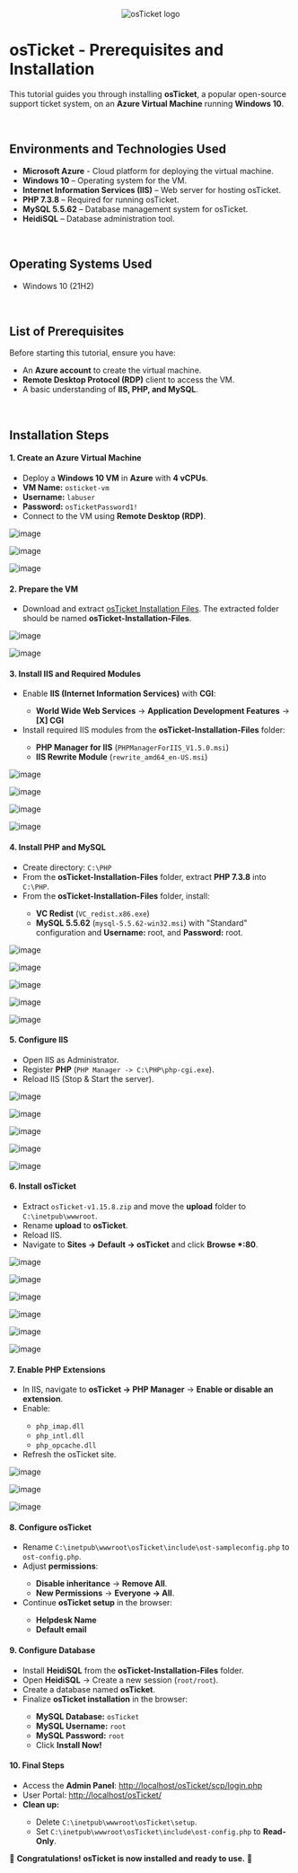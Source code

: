 <p align="center">
<img src="https://i.imgur.com/Clzj7Xs.png" alt="osTicket logo"/>
</p>

<h1>osTicket - Prerequisites and Installation</h1>
<p>This tutorial guides you through installing <strong>osTicket</strong>, a popular open-source support ticket system, on an <strong>Azure Virtual Machine</strong> running <strong>Windows 10</strong>.</p>
<br />

<h2>Environments and Technologies Used</h2>

- <strong>Microsoft Azure</strong> - Cloud platform for deploying the virtual machine.
- <strong>Windows 10</strong> – Operating system for the VM.
- <strong>Internet Information Services (IIS)</strong> – Web server for hosting osTicket.
- <strong>PHP 7.3.8</strong> – Required for running osTicket.
- <strong>MySQL 5.5.62</strong> – Database management system for osTicket.
- <strong>HeidiSQL</strong> – Database administration tool.
<br />

<h2>Operating Systems Used </h2>

- Windows 10</b> (21H2)
<br />

<h2>List of Prerequisites</h2>

<p>Before starting this tutorial, ensure you have:</p>

- An <strong>Azure account</strong> to create the virtual machine.
- <strong>Remote Desktop Protocol (RDP)</strong> client to access the VM.
- A basic understanding of <strong>IIS, PHP, and MySQL</strong>.
<br />

<h2>Installation Steps</h2>

<h4>1. Create an Azure Virtual Machine</h4>
<ul>
    <li>Deploy a <strong>Windows 10 VM</strong> in <strong>Azure</strong> with <strong>4 vCPUs</strong>.</li>
    <li><strong>VM Name:</strong> <code>osticket-vm</code></li>
    <li><strong>Username:</strong> <code>labuser</code></li>
    <li><strong>Password:</strong> <code>osTicketPassword1!</code></li>
    <li>Connect to the VM using <strong>Remote Desktop (RDP)</strong>.</li>
</ul>

![image](https://github.com/user-attachments/assets/72eaf117-9712-4071-86da-f21f50667b07)
<br />

![image](https://github.com/user-attachments/assets/8cd57077-e6c9-41a2-9dc1-30a9a08c0a25)
<br/>

![image](https://github.com/user-attachments/assets/5783ec64-9fcc-4748-b136-5669d7dbaca6)
<br />

<h4>2. Prepare the VM</h4>
<ul>
    <li>Download and extract <a href="https://drive.google.com/uc?export=download&id=1b3RBkXTLNGXbibeMuAynkfzdBC1NnqaD" target="_blank">osTicket Installation Files</a>. The extracted folder should be named <strong>osTicket-Installation-Files</strong>.</li>
</ul>

![image](https://github.com/user-attachments/assets/eb484fdf-b680-401b-a4ad-ce1eb6a31217)
<br />

![image](https://github.com/user-attachments/assets/9f5c39c2-4edf-4871-a5c6-773c75fc80f2)
<br />

<h4>3. Install IIS and Required Modules</h4>
<ul>
    <li>Enable <strong>IIS (Internet Information Services)</strong> with <strong>CGI</strong>:</li>
    <ul>
        <li><strong>World Wide Web Services</strong> → <strong>Application Development Features</strong> → <strong>[X] CGI</strong></li>
    </ul> 
    <li>Install required IIS modules from the <strong>osTicket-Installation-Files</strong> folder:</li>
    <ul>
        <li><strong>PHP Manager for IIS</strong> (<code>PHPManagerForIIS_V1.5.0.msi</code>)</li>
        <li><strong>IIS Rewrite Module</strong> (<code>rewrite_amd64_en-US.msi</code>)</li>
    </ul>
</ul>

![image](https://github.com/user-attachments/assets/2fb02bee-518e-46c7-897d-3dcb03a5e88f)
<br />

![image](https://github.com/user-attachments/assets/a2275804-82aa-4a15-8f75-6bccb05c7297)
<br />

![image](https://github.com/user-attachments/assets/c8601844-cc58-4549-944f-56abc70500f0)
<br />

![image](https://github.com/user-attachments/assets/30d466b2-0849-478c-b75d-12fc0ac46909)
<br />

<h4>4. Install PHP and MySQL</h4>
<ul>
    <li>Create directory: <code>C:\PHP</code></li>
    <li>From the <strong>osTicket-Installation-Files</strong> folder, extract <strong>PHP 7.3.8</strong> into <code>C:\PHP</code>.</li>
    <li>From the <strong>osTicket-Installation-Files</strong> folder, install:</li>
    <ul>
        <li><strong>VC Redist</strong> (<code>VC_redist.x86.exe</code>)</li>
        <li><strong>MySQL 5.5.62</strong> (<code>mysql-5.5.62-win32.msi</code>) with "Standard" configuration and <strong>Username:</strong> root, and <strong>Password:</strong> root.</li>
    </ul>
</ul>

![image](https://github.com/user-attachments/assets/b0e6bdeb-5ff5-4485-bd66-5ca1bd31e547)
<br />

![image](https://github.com/user-attachments/assets/2a5130f2-0cad-4ec8-909a-025a407a9a53)
<br />

![image](https://github.com/user-attachments/assets/230f5ba2-aacd-4ae5-aba9-a5aeb8284683)
<br />

![image](https://github.com/user-attachments/assets/169f2415-8e7b-4cb2-9691-25497529af7e)
<br />

![image](https://github.com/user-attachments/assets/9878ab68-7814-419b-9e32-22fa04e722a7)
<br />

<h4>5. Configure IIS</h4>
<ul>
    <li>Open IIS as Administrator.</li>
    <li>Register <strong>PHP</strong> (<code>PHP Manager -> C:\PHP\php-cgi.exe</code>).</li>
    <li>Reload IIS (Stop & Start the server).</li>
</ul>

![image](https://github.com/user-attachments/assets/e59d2e11-e30c-440f-a600-ffce3539dd5a)
<br />

![image](https://github.com/user-attachments/assets/07d8e02f-6c86-49dc-9364-43e39fc4955e)
<br />

![image](https://github.com/user-attachments/assets/d27539c6-2963-46d1-8c3e-f2e47a2c72e0)
<br />

![image](https://github.com/user-attachments/assets/41cc3874-71b4-477a-b855-bf978c676cc4)
<br />

![image](https://github.com/user-attachments/assets/8dd0dcd0-adc7-4061-9ec6-b734e2c4e92a)
<br />

<h4>6. Install osTicket</h4>
<ul>
    <li>Extract <code>osTicket-v1.15.8.zip</code> and move the <strong>upload</strong> folder to <code>C:\inetpub\wwwroot</code>.</li>
    <li>Rename <strong>upload</strong> to <strong>osTicket</strong>.</li>
    <li>Reload IIS.</li>
    <li>Navigate to <strong>Sites → Default → osTicket</strong> and click <strong>Browse *:80</strong>.</li>
</ul>

![image](https://github.com/user-attachments/assets/6bec7392-a35b-4279-9875-be61c32eec50)
<br />

![image](https://github.com/user-attachments/assets/f1730c89-1f38-4c24-86e7-2a586f6c4475)
<br />

![image](https://github.com/user-attachments/assets/bb9cfe26-91bb-4856-8d42-8eac033e0dc9)
<br />

![image](https://github.com/user-attachments/assets/7bc58436-77a4-42d5-8fd3-21b55b6f83eb)
<br />

![image](https://github.com/user-attachments/assets/9c2cdbee-0ad7-4b39-a46e-efc509e07d04)
<br />

![image](https://github.com/user-attachments/assets/1806edf2-bcd2-44f4-9c10-de8b1836a464)
<br />

<h4>7. Enable PHP Extensions</h4>
<ul>
    <li>In IIS, navigate to <strong>osTicket → PHP Manager</strong> → <strong>Enable or disable an extension</strong>.</li>
    <li>Enable:</li>
    <ul>
        <li><code>php_imap.dll</code></li>
        <li><code>php_intl.dll</code></li>
        <li><code>php_opcache.dll</code></li>
    </ul>
    <li>Refresh the osTicket site.</li>
</ul>

![image](https://github.com/user-attachments/assets/fa9ff071-a704-4ea7-8fbe-acaf834b4b4c)
<br />

![image](https://github.com/user-attachments/assets/3d651d26-58ae-46ea-a357-5e8b613dee70)
<br />

![image](https://github.com/user-attachments/assets/bb60423d-29a3-4d56-a9fc-449be127c67a)
<br />

<h4>8. Configure osTicket</h4>
<ul>
    <li>Rename <code>C:\inetpub\wwwroot\osTicket\include\ost-sampleconfig.php</code> to <code>ost-config.php</code>.</li>
    <li>Adjust <strong>permissions</strong>:</li>
    <ul>
        <li><strong>Disable inheritance</strong> → <strong>Remove All</strong>.</li>
        <li><strong>New Permissions</strong> → <strong>Everyone → All</strong>.</li>
    </ul>
    <li>Continue <strong>osTicket setup</strong> in the browser:</li>
    <ul>
        <li><strong>Helpdesk Name</strong></li>
        <li><strong>Default email</strong></li>
    </ul>
</ul>

<h4>9. Configure Database</h4>
<ul>
    <li>Install <strong>HeidiSQL</strong> from the <strong>osTicket-Installation-Files</strong> folder.</li>
    <li>Open <strong>HeidiSQL</strong> → Create a new session (<code>root/root</code>).</li>
    <li>Create a database named <strong>osTicket</strong>.</li>
    <li>Finalize <strong>osTicket installation</strong> in the browser:</li>
    <ul>
        <li><strong>MySQL Database:</strong> <code>osTicket</code></li>
        <li><strong>MySQL Username:</strong> <code>root</code></li>
        <li><strong>MySQL Password:</strong> <code>root</code></li>
        <li>Click <strong>Install Now!</strong></li>
    </ul>
</ul>

<h4>10. Final Steps</h4>
<ul>
    <li>Access the <strong>Admin Panel</strong>: <a href="http://localhost/osTicket/scp/login.php">http://localhost/osTicket/scp/login.php</a></li>
    <li>User Portal: <a href="http://localhost/osTicket/">http://localhost/osTicket/</a></li>
    <li><strong>Clean up:</strong></li>
    <ul>
        <li>Delete <code>C:\inetpub\wwwroot\osTicket\setup</code>.</li>
        <li>Set <code>C:\inetpub\wwwroot\osTicket\include\ost-config.php</code> to <strong>Read-Only</strong>.</li>
    </ul>
</ul>

<p>🎉 <strong>Congratulations! osTicket is now installed and ready to use.</strong> 🎉</p>
